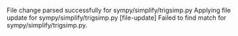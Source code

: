 File change parsed successfully for sympy/simplify/trigsimp.py
Applying file update for sympy/simplify/trigsimp.py
[file-update] Failed to find match for sympy/simplify/trigsimp.py.
